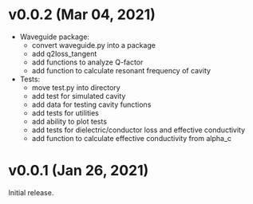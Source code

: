 v0.0.2 (Mar 04, 2021)
=====================

- Waveguide package:
	- convert waveguide.py into a package
	- add q2loss_tangent
	- add functions to analyze Q-factor
	- add function to calculate resonant frequency of cavity
- Tests:
	- move test.py into directory
	- add test for simulated cavity
	- add data for testing cavity functions
	- add tests for utilities
	- add ability to plot tests
	- add tests for dielectric/conductor loss and effective conductivity
	- add function to calculate effective conductivity from alpha_c

v0.0.1 (Jan 26, 2021)
=====================

Initial release.
